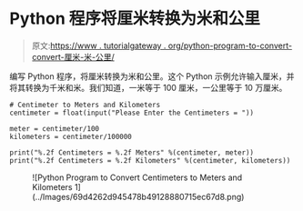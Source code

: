 # Python 程序将厘米转换为米和公里

> 原文:[https://www . tutorialgateway . org/python-program-to-convert-convert-厘米-米-公里/](https://www.tutorialgateway.org/python-program-to-convert-centimeters-to-meters-and-kilometers/)

编写 Python 程序，将厘米转换为米和公里。这个 Python 示例允许输入厘米，并将其转换为千米和米。我们知道，一米等于 100 厘米，一公里等于 10 万厘米。

```
# Centimeter to Meters and Kilometers
centimeter = float(input("Please Enter the Centimeters = "))

meter = centimeter/100
kilometers = centimeter/100000

print("%.2f Centimeters = %.2f Meters" %(centimeter, meter))
print("%.2f Centimeters = %.2f Kilometers" %(centimeter, kilometers)) 
```

<figure class="wp-block-image size-large">![Python Program to Convert Centimeters to Meters and Kilometers 1](../Images/69d4262d945478b49128880715ec67d8.png)</figure>